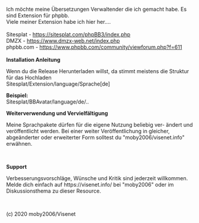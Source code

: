 Ich möchte meine Übersetzungen Verwaltender die ich gemacht habe. Es sind Extension für phpbb.<br/>
Viele meiner Extension habe ich hier her....<br/>
<br/>
Sitesplat - https://sitesplat.com/phpBB3/index.php<br/>
DMZX - https://www.dmzx-web.net/index.php<br/>
phpbb.com - https://www.phpbb.com/community/viewforum.php?f=611<br/>
<br/>
<strong>Installation Anleitung</strong> 
<p>Wenn du die Release Herunterladen willst, da stimmt meistens die Struktur für das Hochladen<br>
Sitesplat/Extension/language/Sprache[de] <br/>
 
<strong>Beispiel:</strong><br/>
Sitesplat/BBAvatar/language/de/..</p>

<strong>Weiterverwendung und Vervielfältigung</strong>
<p> Meine Sprachpakete dürfen für die eigene Nutzung beliebig ver-
ändert und veröffentlicht werden. Bei einer weiter Veröffentlichung in gleicher, 
abgeänderter oder erweiterter Form solltest du "moby2006/visenet.info" erwähnen.</p><br/>

<strong>Support</strong>
<p>Verbesserungsvorschläge, Wünsche und Kritik sind jederzeit willkommen. Melde dich einfach auf https://visenet.info/ bei "moby2006" oder im Diskussionsthema zu dieser Resource.</p><br/>

(c) 2020 moby2006/Visenet</p>

